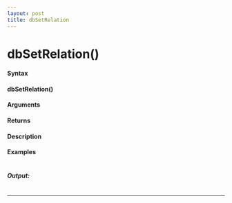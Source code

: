 ```yaml
---
layout: post
title: dbSetRelation
---
```


# dbSetRelation()


#### Syntax

#### dbSetRelation()

#### Arguments

#### Returns

#### Description

#### Examples

```

```

##### Output:

```

```

---
